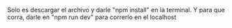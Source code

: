 Solo es descargar el archivo y darle "npm install" en la terminal.
Y para que corra, darle en "npm run dev" para correrlo en el localhost
